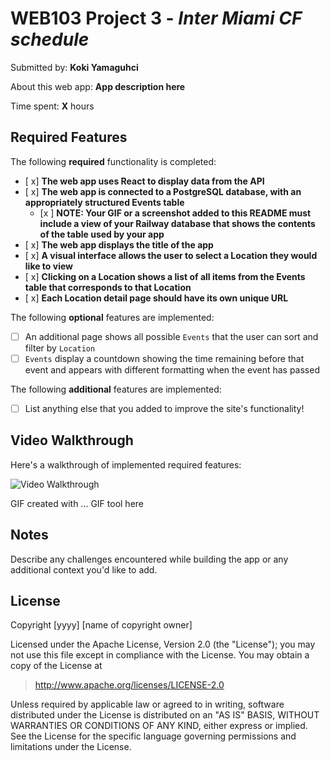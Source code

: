 # WEB103 Project 3 - *Inter Miami CF schedule*

Submitted by: **Koki Yamaguhci**

About this web app: **App description here**

Time spent: **X** hours

## Required Features

The following **required** functionality is completed:

<!-- Make sure to check off completed functionality below -->

- [ x] **The web app uses React to display data from the API**
- [ x] **The web app is connected to a PostgreSQL database, with an appropriately structured Events table**
  - [x ] **NOTE: Your GIF or a screenshot added to this README must include a view of your Railway database that shows the contents of the table used by your app**
- [ x] **The web app displays the title of the app**
- [ x] **A visual interface allows the user to select a Location they would like to view**
- [ x] **Clicking on a Location shows a list of all items from the Events table that corresponds to that Location**
- [ x] **Each Location detail page should have its own unique URL**

The following **optional** features are implemented:

- [ ] An additional page shows all possible `Events` that the user can sort and filter by `Location`
- [ ] `Events` display a countdown showing the time remaining before that event and appears with different formatting when the event has passed

The following **additional** features are implemented:

- [ ] List anything else that you added to improve the site's functionality!

## Video Walkthrough

Here's a walkthrough of implemented required features:

<img src='project3.gif' title='Video Walkthrough' width='' alt='Video Walkthrough' />

<!-- Replace this with whatever GIF tool you used! -->
GIF created with ...  GIF tool here
<!-- Recommended tools:
[Kap](https://getkap.co/) for macOS
[ScreenToGif](https://www.screentogif.com/) for Windows
[peek](https://github.com/phw/peek) for Linux. -->

## Notes

Describe any challenges encountered while building the app or any additional context you'd like to add.

## License

Copyright [yyyy] [name of copyright owner]

Licensed under the Apache License, Version 2.0 (the "License"); you may not use this file except in compliance with the License. You may obtain a copy of the License at

> http://www.apache.org/licenses/LICENSE-2.0

Unless required by applicable law or agreed to in writing, software distributed under the License is distributed on an "AS IS" BASIS, WITHOUT WARRANTIES OR CONDITIONS OF ANY KIND, either express or implied. See the License for the specific language governing permissions and limitations under the License.
